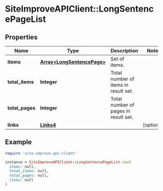 # SiteImproveAPIClient::LongSentencePageList

## Properties

| Name | Type | Description | Notes |
| ---- | ---- | ----------- | ----- |
| **items** | [**Array&lt;LongSentencePage&gt;**](LongSentencePage.md) | Set of items. |  |
| **total_items** | **Integer** | Total number of items in result set. |  |
| **total_pages** | **Integer** | Total number of pages in result set. |  |
| **links** | [**Links4**](Links4.md) |  | [optional] |

## Example

```ruby
require 'site-improve-api-client'

instance = SiteImproveAPIClient::LongSentencePageList.new(
  items: null,
  total_items: null,
  total_pages: null,
  links: null
)
```

